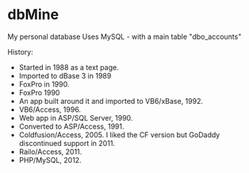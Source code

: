dbMine
======

My personal database
Uses MySQL - with a main table "dbo_accounts"

History: 
  
  * Started in 1988 as a text page.
  * Imported to dBase 3 in 1989 
  * FoxPro in 1990.  
  * FoxPro 1990
  * An app built around it and imported to VB6/xBase, 1992.  
  * VB6/Access, 1996. 
  * Web app in ASP/SQL Server, 1990.  
  * Converted to ASP/Access, 1991.  
  * Coldfusion/Access, 2005.  I liked the CF version but GoDaddy discontinued support in 2011.  
  * Railo/Access, 2011.  
  * PHP/MySQL, 2012.

